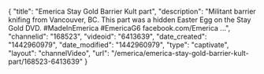 {
    "title": "Emerica Stay Gold Barrier Kult part",
    "description": "Militant barrier knifing from Vancouver, BC. This part was a hidden Easter Egg on the Stay Gold DVD. #MadeInEmerica #EmericaG6 facebook.com\/Emerica ...",
    "channelid": "168523",
    "videoid": "6413639",
    "date_created": "1442960979",
    "date_modified": "1442960979",
    "type": "captivate",
    "layout": "channelVideo",
    "url": "\/emerica\/emerica-stay-gold-barrier-kult-part\/168523-6413639"
}